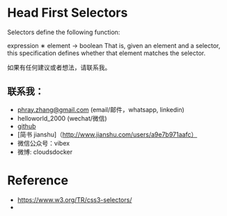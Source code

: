 # Head First Selectors

Selectors define the following function:

expression ∗ element → boolean
That is, given an element and a selector, this specification defines whether that element matches the selector.



如果有任何建议或者想法，请联系我。

## 联系我：
* phray.zhang@gmail.com (email/邮件，whatsapp, linkedin)
* helloworld_2000 (wechat/微信)
* [github](https://github.com/CloudsDocker/)
* [简书 jianshu]（http://www.jianshu.com/users/a9e7b971aafc）
* 微信公众号：vibex
* 微博: cloudsdocker


# Reference
- https://www.w3.org/TR/css3-selectors/
- 